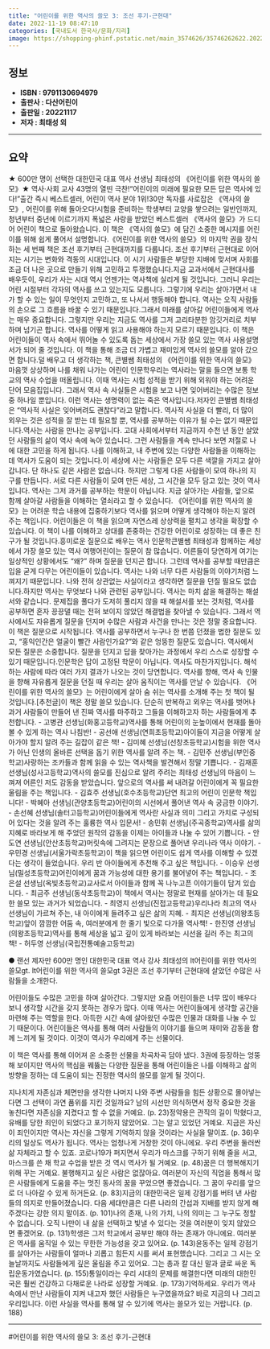 ```yaml
---
title: "어린이를 위한 역사의 쓸모 3: 조선 후기-근현대"
date: 2022-11-19 08:47:10
categories: [국내도서 한국사/문화/지리]
image: https://shopping-phinf.pstatic.net/main_3574626/35746262622.20221110091534.jpg
---
```


## **정보**

- **ISBN : 9791130694979**
- **출판사 : 다산어린이**
- **출판일 : 20221117**
- **저자 : 최태성 외**

------



## **요약**

★ 600만 명이 선택한 대한민국 대표 역사 선생님 최태성의 《어린이를 위한 역사의 쓸모》★ 역사·사회 교사 43명의 열띤 극찬!“어린이의 미래에 필요한 모든 답은 역사에 있다!”출간 즉시 베스트셀러, 어린이 역사 분야 1위!30만 독자를 사로잡은 《역사의 쓸모》, 어린이를 위해 돌아오다!시험을 준비하는 학생부터 교양을 쌓으려는 일반인까지, 청년부터 중년에 이르기까지 폭넓은 사랑을 받았던 베스트셀러 《역사의 쓸모》가 드디어 어린이 책으로 돌아왔습니다. 이 책은 《역사의 쓸모》에 담긴 소중한 메시지를 어린이를 위해 쉽게 풀어서 설명합니다.《어린이를 위한 역사의 쓸모》의 마지막 권을 장식하는 세 번째 책은 조선 후기부터 근현대까지를 다룹니다. 조선 후기부터 근현대로 이어지는 시기는 변화와 격동의 시대입니다. 이 시기 사람들은 부당한 지배에 맞서며 사회를 조금 더 나은 곳으로 만들기 위해 고민하고 투쟁했습니다.지금 교과서에서 근현대사를 배우듯이, 우리가 사는 시대 역시 언젠가는 역사책에 실리게 될 것입니다. 그러니 우리는 어린 시절부터 각자의 역사를 쓰고 있는지도 모릅니다. 그렇기에 우리는 살아가면서 내가 할 수 있는 일이 무엇인지 고민하고, 또 나서서 행동해야 합니다. 역사는 오직 사람들의 손으로 그 흐름을 바꿀 수 있기 때문입니다.그래서 미래를 살아갈 어린이들에게 역사는 매우 중요합니다. 그렇지만 우리는 지금도 역사를 그저 고리타분한 암깃거리로 치부하며 넘기곤 합니다. 역사를 어떻게 읽고 사용해야 하는지 모르기 때문입니다. 이 책은 어린이들이 역사 속에서 뛰어놀 수 있도록 돕는 세상에서 가장 쓸모 있는 역사 사용설명서가 되어 줄 것입니다. 이 책을 통해 조금 더 가볍고 재미있게 역사의 쓸모를 알아 갔으면 합니다.덜 배우고 더 생각하는 책, 큰별쌤 최태성의 《어린이를 위한 역사의 쓸모》마음껏 상상하며 나를 채워 나가는 어린이 인문학우리는 역사라는 말을 들으면 보통 학교의 역사 수업을 떠올립니다. 이때 역사는 시험 성적을 받기 위해 외워야 하는 어려운 단어 모음집입니다. 그래서 역사 속 사실들은 시험을 보고 나면 잊어버리는 수많은 정보 중 하나일 뿐입니다. 이런 역사는 생명력이 없는 죽은 역사입니다.저자인 큰별쌤 최태성은 “역사적 사실은 잊어버려도 괜찮다”라고 말합니다. 역사적 사실을 더 빨리, 더 많이 외우는 것은 성적을 잘 받는 데 필요할 뿐, 역사를 공부하는 이유가 될 수는 없기 때문입니다.역사는 사람을 만나는 공부입니다. 고대 사회에서부터 지금까지 수천 년 동안 살았던 사람들의 삶이 역사 속에 녹아 있습니다. 그런 사람들을 계속 만나다 보면 저절로 나에 대한 고민을 하게 됩니다. 나를 이해하고, 내 주변에 있는 다양한 사람들을 이해하는 데 역사가 도움이 되는 것입니다.이 세상에 사는 사람들은 모두 다른 색깔을 가지고 살아갑니다. 단 하나도 같은 사람은 없습니다. 하지만 그렇게 다른 사람들이 모여 하나의 지구를 만듭니다. 서로 다른 사람들이 모여 만든 세상, 그 시간을 모두 담고 있는 것이 역사입니다. 역사는 그저 과거를 공부하는 학문이 아닙니다. 지금 살아가는 사람들, 앞으로 함께 살아갈 사람들을 이해하는 열쇠라고 할 수 있습니다. 《어린이를 위한 역사의 쓸모》는 어려운 학습 내용에 집중하기보다 역사를 읽으며 어떻게 생각해야 하는지 알려 주는 책입니다. 어린이들은 이 책을 읽으며 자연스레 상상력을 펼치고 생각을 확장할 수 있습니다. 이 책이 나를 이해하고 상대를 존중하는 건강한 어린이로 성장하는 데 좋은 친구가 될 것입니다.흥미로운 질문으로 배우는 역사 인문학큰별쌤 최태성과 함께하는 세상에서 가장 쓸모 있는 역사 여행어린이는 질문이 참 많습니다. 어른들이 당연하게 여기는 일상적인 상황에서도 “왜?” 하며 질문을 던지곤 합니다. 그런데 역사를 공부할 때만큼은 입을 굳게 다무는 어린이들이 있습니다. 역사는 나와 너무 다른 사람들의 이야기처럼 느껴지기 때문입니다. 나와 전혀 상관없는 사실이라고 생각하면 질문을 던질 필요도 없습니다.하지만 역사는 무엇보다 나와 관련된 공부입니다. 역사는 마치 삶을 해결하는 해설서와 같습니다. 문제집을 풀다가 도저히 풀리지 않을 때 해설서를 보는 것처럼, 역사를 공부하면 혼자 끙끙댈 때는 전혀 보이지 않았던 해결법을 찾아낼 수 있습니다. 그래서 역사에서도 자유롭게 질문을 던지며 수많은 사람과 사건을 만나는 것은 정말 중요합니다.이 책은 질문으로 시작됩니다. 역사를 공부하면서 누구나 한 번쯤 던졌을 법한 질문도 있고, “홍익인간은 얼굴이 빨간 사람인가요?”와 같은 엉뚱한 질문도 있습니다. 역사에서 모든 질문은 소중합니다. 질문을 던지고 답을 찾아가는 과정에서 우리 스스로 성장할 수 있기 때문입니다.인문학은 답이 고정된 학문이 아닙니다. 역사도 마찬가지입니다. 해석하는 사람에 따라 여러 가지 결과가 나오는 것이 당연합니다. 역사를 향해, 역사 속 인물을 향해 자유롭게 질문을 던질 때 우리는 살아 움직이는 역사를 만날 수 있습니다. 《어린이를 위한 역사의 쓸모》는 어린이에게 살아 숨 쉬는 역사를 소개해 주는 첫 책이 될 것입니다.[추천글]이 책은 정말 쓸모 있습니다. 단순히 반복하고 외우는 역사를 벗어나 과거 사람들이 만들어 낸 진짜 역사를 마주하고 그들을 이해하고자 하는 사람들에게 추천합니다. - 고병관 선생님(화홍고등학교)역사를 통해 어린이의 눈높이에서 현재를 돌아볼 수 있게 하는 역사 나침반! - 공선애 선생님(연희초등학교)아이들이 지금을 어떻게 살아가야 할지 알려 주는 길잡이 같은 책! - 김미혜 선생님(선창초등학교)시험을 위한 역사가 아닌 인생의 올바른 선택을 돕기 위한 역사를 알려 주는 책. - 김민주 선생님(부인중학교)사랑하는 조카들과 함께 읽을 수 있는 역사책을 발견해서 정말 기쁩니다. - 김재훈 선생님(성사고등학교)역사의 쓸모를 진심으로 알려 주려는 최태성 선생님의 마음이 느껴져 어른인 저도 감동을 받았습니다. 앞으로의 역사를 써 내려갈 어린이에게 꼭 필요한 울림을 주는 책입니다. - 김효주 선생님(호수초등학교)단연 최고의 어린이 인문학 책입니다! - 박혜아 선생님(관양초등학교)어린이의 시선에서 풀어낸 역사 속 궁금한 이야기. - 손선혜 선생님(솔터고등학교)어린이들에게 역사란 사실과 의미 그리고 가치로 구성되어 있다는 것을 알려 주는 훌륭한 역사 입문서! - 송민휘 선생님(주곡중학교)역사를 삶의 지혜로 바라보게 해 주었던 원작의 감동을 이제는 아이들과 나눌 수 있어 기쁩니다. - 안도연 선생님(안산초등학교)머릿속에 그려지는 문장으로 풀어낸 우리나라 역사 이야기. - 우민경 선생님(서울가락초등학교)이 책을 읽으면 어린이도 쉽게 역사를 이해할 수 있겠다는 생각이 들었습니다. 우리 반 아이들에게 추천해 주고 싶은 책입니다. - 이승우 선생님(밀성초등학교)어린이에게 꿈과 가능성에 대한 용기를 불어넣어 주는 책입니다. - 조은설 선생님(옥빛초등학교)교사로서 아이들과 함께 꼭 나누고픈 이야기들이 담겨 있습니다. - 최금주 선생님(동삭초등학교)이 책에서 역사는 정말로 현재를 살아가는 데 필요한 쓸모 있는 과거가 되었습니다. - 최영지 선생님(진접고등학교)우리나라 최고의 역사 선생님이 가르쳐 주는, 내 아이에게 들려주고 싶은 삶의 지혜. - 최지은 선생님(의왕초등학교)앞이 깜깜한 어둠 속, 여러분에게 한 줄기 빛으로 다가올 역사책! - 한진영 선생님(의왕초등학교)역사를 통해 세상을 넓고 깊이 있게 바라보는 시선을 길러 주는 최고의 책! - 허두영 선생님(국립전통예술고등학교)

● 랜선 제자만 600만 명인 대한민국 대표 역사 강사 최태성의 lt어린이를 위한 역사의 쓸모gt. lt어린이를 위한 역사의 쓸모gt 3권은 조선 후기부터 근현대에 살았던 수많은 사람들을 소개한다.



어린이들도 수많은 고민을 하며 살아간다. 그렇지만 요즘 어린이들은 너무 많이 배우다 보니 생각할 시간을 갖지 못하는 경우가 많다. 이때 역사는 어린이들에게 생각할 공간을 마련해 주는 역할을 한다. 아득한 시간 속에 살아왔던 수많은 인물과 대화를 나눌 수 있기 때문이다. 어린이들은 역사를 통해 여러 사람들의 이야기를 들으며 재미와 감동을 함께 느끼게 될 것이다. 이것이 역사가 우리에게 주는 선물이다.



이 책은 역사를 통해 이어져 온 소중한 선물을 차곡차곡 담아 냈다. 3권에 등장하는 엉뚱해 보이지만 역사의 핵심을 꿰뚫는 다양한 질문을 통해 어린이들은 나를 이해하고 삶의 방향을 정하는 데 도움이 되는 진정한 역사의 쓸모를 알게 될 것이다.

지나치게 자존심과 체면만을 생각한 나머지 나와 주변 사람들을 힘든 상황으로 몰아넣는다면 그 선택이 과연 품위를 지킨 것일까요? 남의 시선만 의식하면서 정작 중요한 것을 놓친다면 자존심을 지켰다고 할 수 없을 거예요. (p. 23)정약용은 관직의 길이 막혔다고, 유배를 당한 죄인이 되었다고 포기하지 않았어요. 그는 알고 있었던 거예요. 지금은 자신이 죄인이지만 역사는 자신을 그렇게 기억하지 않을 것이라는 사실을 말이죠. (p. 36)우리의 일상도 역사가 됩니다. 역사는 엄청나게 거창한 것이 아니에요. 우리 주변을 둘러싼 삶 자체라고 할 수 있죠. 코로나19가 퍼지면서 우리가 마스크를 구하기 위해 줄을 서고, 마스크를 쓴 채 학교 수업을 받은 것 역시 역사가 될 거예요. (p. 48)꿈은 더 행복해지기 위해 꾸는 거예요. 불행해지고 싶은 사람은 없잖아요. 여러분이 자신의 직업을 통해서 많은 사람들에게 도움을 주는 멋진 동사의 꿈을 꾸었으면 좋겠습니다. 그 꿈이 우리를 앞으로 더 나아갈 수 있게 하거든요. (p. 83)지금의 대한민국은 일제 강점기를 버텨 낸 사람들의 의지로 만들어졌습니다. 다음 세대만큼은 다른 나라의 간섭과 지배를 받지 않게 해 주겠다는 강한 의지 말이죠. (p. 101)나의 존재, 나의 가치, 나의 의미는 그 누구도 정할 수 없습니다. 오직 나만이 내 삶을 선택하고 빛낼 수 있다는 것을 여러분이 잊지 않았으면 좋겠어요. (p. 131)학생은 그저 학교에서 공부만 해야 하는 존재가 아니에요. 여러분은 역사를 움직일 수 있는 무한한 가능성을 갖고 있어요. (p. 143)윤동주는 일제 강점기를 살아가는 사람들이 얼마나 괴롭고 힘든지 시를 써서 표현했습니다. 그리고 그 시는 오늘날까지도 사람들에게 깊은 울림을 주고 있어요. 그는 총과 칼 대신 말과 글로 싸운 독립운동가였습니다. (p. 155)통일이라는 우리 시대의 문제를 해결한다면 미래의 대한민국은 훨씬 건강하고 다채로운 나라로 성장할 거예요. (p. 173)기억하세요. 우리가 역사 속에서 만난 사람들이 지켜 내고자 했던 사람들은 누구였을까요? 바로 지금의 나 그리고 우리입니다. 이런 사실을 역사를 통해 알 수 있기에 역사는 쓸모가 있는 거랍니다. (p. 188)

------

#어린이를 위한 역사의 쓸모 3: 조선 후기-근현대


